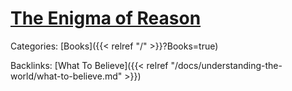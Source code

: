# [The Enigma of Reason](https://www.hup.harvard.edu/books/9780674237827)

Categories:
[Books]({{< relref "/" >}}?Books=true)

Backlinks:
[What To Believe]({{< relref "/docs/understanding-the-world/what-to-believe.md" >}})